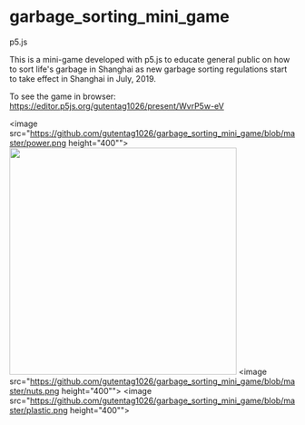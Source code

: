 # garbage_sorting_mini_game
p5.js

This is a mini-game developed with p5.js to educate general public on how to sort life's garbage in Shanghai as new garbage sorting regulations start to take effect in Shanghai in July, 2019.

To see the game in browser: https://editor.p5js.org/gutentag1026/present/WvrP5w-eV 


<image src="https://github.com/gutentag1026/garbage_sorting_mini_game/blob/master/power.png height="400"">
<image src="https://github.com/gutentag1026/garbage_sorting_mini_game/blob/master/expired%20medicine.png" height="400">
<image src="https://github.com/gutentag1026/garbage_sorting_mini_game/blob/master/nuts.png height="400"">
<image src="https://github.com/gutentag1026/garbage_sorting_mini_game/blob/master/plastic.png height="400"">
